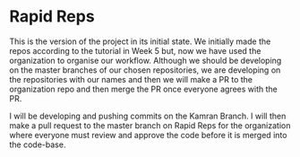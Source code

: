 # Rapid Reps

This is the version of the project in its initial state. We initially made the repos according to the tutorial in Week 5 but, now we have used the organization to organise our workflow. Although we should be developing on the master branches of our chosen repositories, we are developing on the repositories with our names and then we will make a PR to the organization repo and then merge the PR once everyone agrees with the PR. 

I will be developing and pushing commits on the Kamran Branch. I will then make a pull request to the master branch on Rapid Reps for the organization where everyone must review and approve the code before it is merged into the code-base.